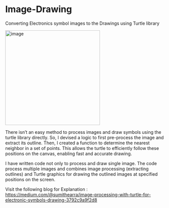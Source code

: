 # Image-Drawing
Converting Electronics symbol images to the Drawings using Turtle library

<img width="300" alt="image" src="https://github.com/sumith5/Image-Drawing/assets/172884071/b4d813dc-cad6-4eb2-90f1-4102815fd4c9">

There isn’t an easy method to process images and draw symbols using the turtle library directly. So, I devised a logic to first pre-process the image and extract its outline. Then, I created a function to determine the nearest neighbor in a set of points. This allows the turtle to efficiently follow these positions on the canvas, enabling fast and accurate drawing.

I have written code not only to process and draw single image. The code process multiple images and combines image processing (extracting outlines) and Turtle graphics for drawing the outlined images at specified positions on the screen.

 Visit the following blog for Explanation : https://medium.com/@sumithearra/image-processing-with-turtle-for-electronic-symbols-drawing-3792c9a9f2d8
